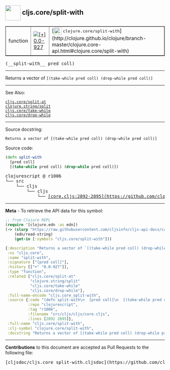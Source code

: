 ## <img width="48px" valign="middle" src="http://i.imgur.com/Hi20huC.png"> cljs.core/split-with

 <table border="1">
<tr>

<td>function</td>
<td><a href="https://github.com/cljsinfo/cljs-api-docs/tree/0.0-927"><img valign="middle" alt="[+] 0.0-927" src="https://img.shields.io/badge/+-0.0--927-lightgrey.svg"></a> </td>
<td>
[<img height="24px" valign="middle" src="http://i.imgur.com/1GjPKvB.png"> <samp>clojure.core/split-with</samp>](http://clojure.github.io/clojure/branch-master/clojure.core-api.html#clojure.core/split-with)
</td>
</tr>
</table>

 <samp>
(__split-with__ pred coll)<br>
</samp>

---

Returns a vector of `[(take-while pred coll) (drop-while pred coll)]`

---


See Also:

[`cljs.core/split-at`](cljs.core_split-at.md)<br>
[`clojure.string/split`](clojure.string_split.md)<br>
[`cljs.core/take-while`](cljs.core_take-while.md)<br>
[`cljs.core/drop-while`](cljs.core_drop-while.md)<br>

---

Source docstring:

```
Returns a vector of [(take-while pred coll) (drop-while pred coll)]
```

Source code:

```clj
(defn split-with
  [pred coll]
  [(take-while pred coll) (drop-while pred coll)])
```

 <pre>
clojurescript @ r1006
└── src
    └── cljs
        └── cljs
            └── <ins>[core.cljs:2892-2895](https://github.com/clojure/clojurescript/blob/r1006/src/cljs/cljs/core.cljs#L2892-L2895)</ins>
</pre>


---

__Meta__ - To retrieve the API data for this symbol:

```clj
;; from Clojure REPL
(require '[clojure.edn :as edn])
(-> (slurp "https://raw.githubusercontent.com/cljsinfo/cljs-api-docs/catalog/cljs-api.edn")
    (edn/read-string)
    (get-in [:symbols "cljs.core/split-with"]))
```

```clj
{:description "Returns a vector of `[(take-while pred coll) (drop-while pred coll)]`",
 :ns "cljs.core",
 :name "split-with",
 :signature ["[pred coll]"],
 :history [["+" "0.0-927"]],
 :type "function",
 :related ["cljs.core/split-at"
           "clojure.string/split"
           "cljs.core/take-while"
           "cljs.core/drop-while"],
 :full-name-encode "cljs.core_split-with",
 :source {:code "(defn split-with\n  [pred coll]\n  [(take-while pred coll) (drop-while pred coll)])",
          :repo "clojurescript",
          :tag "r1006",
          :filename "src/cljs/cljs/core.cljs",
          :lines [2892 2895]},
 :full-name "cljs.core/split-with",
 :clj-symbol "clojure.core/split-with",
 :docstring "Returns a vector of [(take-while pred coll) (drop-while pred coll)]"}

```

---

__Contributions__ to this document are accepted as Pull Requests to the following file:

 <pre>
[cljsdoc/cljs.core_split-with.cljsdoc](https://github.com/cljsinfo/cljs-api-docs/blob/master/cljsdoc/cljs.core_split-with.cljsdoc)
</pre>

